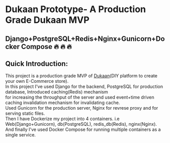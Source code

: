 # Dukaan Prototype- A Production Grade Dukaan MVP 
## **Django+PostgreSQL+Redis+Nginx+Gunicorn+Docker Compose 🔥 🔥 🔥**

## Quick Introduction:
This project is a production grade MVP of [Dukaan](https://mydukaan.io/)(DIY platform to create your own E-Commerce store).\
In this project I've used Django for the backend, PostgreSQL for production database, Introduced caching(Redis) mechanism  \
for increasing the throughput of the server and used event+time driven caching invalidation mechanism for invalidating cache. \
Used Gunicorn for the production server, Nginx for revrese proxy and for serving static files. \
Then I have Dockerize my project into 4 containers. i.e Web(Django+Gunicorn), db(PostgreSQL), redis_db(Redis), nginx(Nginx). \
And finally I've used Docker Compose for running multiple containers as a single service. 

